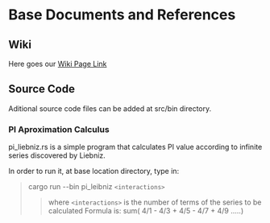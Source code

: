 # Base Documents and References
## Wiki
Here goes our [Wiki Page Link](https://github.com/GhostRusters/marcos-first-test/wiki) 

## Source Code
Aditional source code files can be added at src/bin directory.
### PI Aproximation Calculus
pi_liebniz.rs is a simple program that calculates PI value according to infinite series discovered by Liebniz.

In order to run it, at base location directory, type in:
>cargo run --bin pi_leibniz `<interactions>`
>> where `<interactions>` is the number of terms of the series to be calculated
>> Formula is: sum( 4/1 - 4/3 + 4/5 - 4/7 + 4/9 .....)
